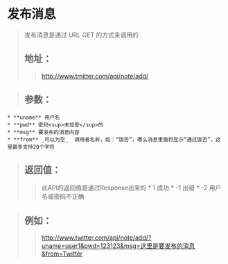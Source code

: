# 发布消息 #

> 发布消息是通过 URL GET 的方式来调用的
> ## 地址： ##
> > http://www.tmitter.com/api/note/add/

> ## 参数： ##
    * **uname** 用户名
    * **pwd** 密码<sup>未加密</sup>的
    * **msg** 要发布的消息内容
    * **from** _可以为空_  调用者名称，如：“饭否”，哪么消息里面将显示“通过饭否”，这里最多支持20个字符
> ## 返回值： ##
> > 此API的返回值是通过Response出来的
    * 1 成功
    * -1 出错
    * -2 用户名或密码不正确

> ## 例如： ##
> > http://www.twitter.com/api/note/add/?uname=user1&pwd=123123&msg=这里是要发布的消息&from=Twitter